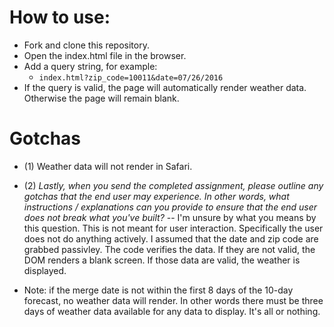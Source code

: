 # How to use:
* Fork and clone this repository. 
* Open the index.html file in the browser. 
* Add a query string, for example: 
  * ` index.html?zip_code=10011&date=07/26/2016 `
* If the query is valid, the page will automatically render weather data. Otherwise the page will remain blank.


# Gotchas
* (1) Weather data will not render in Safari.
* (2) _Lastly, when you send the completed assignment, please outline any gotchas that the end user may experience. In other words, what instructions / explanations can you provide to ensure that the end user does not break what you've built?_ -- I'm unsure by what you means by this question. This is not meant for user interaction. Specifically the user does not do anything actively. I assumed that the date and zip code are grabbed passivley. The code verifies the data. If they are not valid, the DOM renders a blank screen. If those data are valid, the weather is displayed.

* Note: if the merge date is not within the first 8 days of the 10-day forecast, no weather data will render. In other words there must be three days of weather data available for any data to display. It's all or nothing.
